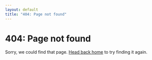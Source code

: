 ```yaml
---
layout: default
title: "404: Page not found"
---
```


<div class="page">
  <h1 class="page-title">404: Page not found</h1>
  <p class="lead">Sorry, we could find that page. <a href="{{ site.baseurl }}">Head back home</a> to try finding it again.</p>
</div>
